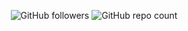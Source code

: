 <p align="center">
  <img src="https://img.shields.io/github/followers/R4D0X?style=social" alt="GitHub followers" />
  <img src="https://img.shields.io/github/public-repos/R4D0X" alt="GitHub repo count" />
</p>
